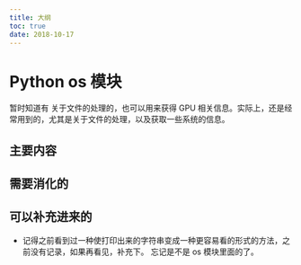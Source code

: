 ```yaml
---
title: 大纲
toc: true
date: 2018-10-17
---
```

# Python os 模块

暂时知道有 关于文件的处理的，也可以用来获得 GPU 相关信息。实际上，还是经常用到的，尤其是关于文件的处理，以及获取一些系统的信息。

## 主要内容



## 需要消化的



## 可以补充进来的

- 记得之前看到过一种使打印出来的字符串变成一种更容易看的形式的方法，之前没有记录，如果再看见，补充下。 忘记是不是  os 模块里面的了。
